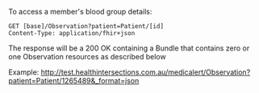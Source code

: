 
To access a member's blood group details:

~~~~~~~~~~~~
GET [base]/Observation?patient=Patient/[id]
Content-Type: application/fhir+json
~~~~~~~~~~~~

The response will be a 200 OK containing a Bundle that contains zero or one 
Observation resources as described below

Example: <http://test.healthintersections.com.au/medicalert/Observation?patient=Patient/1265489&_format=json>
